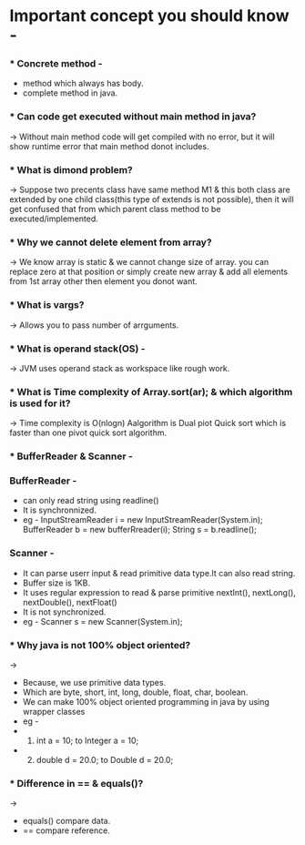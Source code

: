 # Important concept you should know -

### * Concrete method - 
 - method which always has body.
 - complete method in java.

### * Can code get executed without main method in java?
 -> Without main method code will get compiled with no error, but it will show runtime error that main method donot includes.
 
### * What is dimond problem?
 -> Suppose two precents class have same method M1 & this both class are extended by one child class(this type of extends is not possible),
 then it will get confused that from which parent class method to be executed/implemented.
 
 ### * Why we cannot delete element from array?
  -> We know array is static & we cannot change size of array.
     you can replace zero at that position or simply create new array & add all elements from 1st array other then element you donot want.
 
 ### * What is vargs?
  -> Allows you to pass number of arrguments.
  
### * What is operand stack(OS) -
 -> JVM uses operand stack as workspace like rough work.
 
### * What is Time complexity of Array.sort(ar); & which algorithm is used for it?
 -> Time complexity is O(nlogn)
    Aalgorithm is Dual piot Quick sort which is faster than one pivot quick sort algorithm.
    
### * BufferReader & Scanner -  
   ### BufferReader -
   - can only read string using readline()
   - It is synchronnized.
   - eg - 
          InputStreamReader i = new InputStreamReader(System.in);
          BufferReader b = new bufferRreader(i);
          String s = b.readline();
   ### Scanner - 
   - It can parse userr input & read primitive data type.It can also read string.
   - Buffer size is 1KB.
   - It uses regular expression to read & parse primitive nextInt(), nextLong(), nextDouble(), nextFloat()
   - It is not synchronized.
   - eg - 
           Scanner s = new Scanner(System.in);
 
 ### * Why java is not 100% object oriented?
  ->
   - Because, we use primitive data types.
   - Which are byte, short, int, long, double, float, char, boolean.
   - We can make 100% object oriented programming in java by using wrapper classes
   - eg - 
   - 1) int a = 10;  to   Integer a = 10;
   - 2) double d = 20.0;   to  Double d = 20.0;          
  
 ###  * Difference in == & equals()?
  ->
   - equals() compare data.
   - == compare reference.
           
